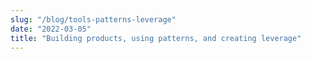 ```yaml
---
slug: "/blog/tools-patterns-leverage"
date: "2022-03-05"
title: "Building products, using patterns, and creating leverage"
---
```


